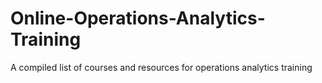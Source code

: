 # Online-Operations-Analytics-Training
A compiled list of courses and resources for operations analytics training
